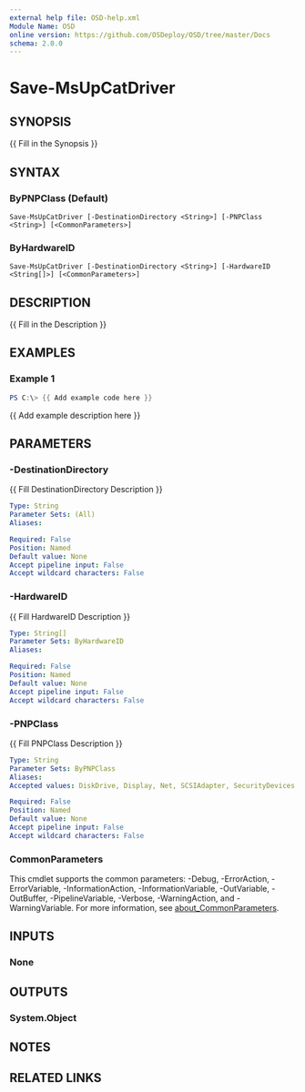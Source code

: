 ```yaml
---
external help file: OSD-help.xml
Module Name: OSD
online version: https://github.com/OSDeploy/OSD/tree/master/Docs
schema: 2.0.0
---
```


# Save-MsUpCatDriver

## SYNOPSIS
{{ Fill in the Synopsis }}

## SYNTAX

### ByPNPClass (Default)
```
Save-MsUpCatDriver [-DestinationDirectory <String>] [-PNPClass <String>] [<CommonParameters>]
```

### ByHardwareID
```
Save-MsUpCatDriver [-DestinationDirectory <String>] [-HardwareID <String[]>] [<CommonParameters>]
```

## DESCRIPTION
{{ Fill in the Description }}

## EXAMPLES

### Example 1
```powershell
PS C:\> {{ Add example code here }}
```

{{ Add example description here }}

## PARAMETERS

### -DestinationDirectory
{{ Fill DestinationDirectory Description }}

```yaml
Type: String
Parameter Sets: (All)
Aliases:

Required: False
Position: Named
Default value: None
Accept pipeline input: False
Accept wildcard characters: False
```

### -HardwareID
{{ Fill HardwareID Description }}

```yaml
Type: String[]
Parameter Sets: ByHardwareID
Aliases:

Required: False
Position: Named
Default value: None
Accept pipeline input: False
Accept wildcard characters: False
```

### -PNPClass
{{ Fill PNPClass Description }}

```yaml
Type: String
Parameter Sets: ByPNPClass
Aliases:
Accepted values: DiskDrive, Display, Net, SCSIAdapter, SecurityDevices, USB

Required: False
Position: Named
Default value: None
Accept pipeline input: False
Accept wildcard characters: False
```

### CommonParameters
This cmdlet supports the common parameters: -Debug, -ErrorAction, -ErrorVariable, -InformationAction, -InformationVariable, -OutVariable, -OutBuffer, -PipelineVariable, -Verbose, -WarningAction, and -WarningVariable. For more information, see [about_CommonParameters](http://go.microsoft.com/fwlink/?LinkID=113216).

## INPUTS

### None

## OUTPUTS

### System.Object
## NOTES

## RELATED LINKS
